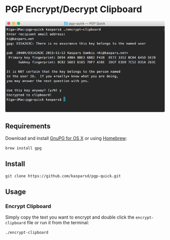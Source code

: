 # PGP Encrypt/Decrypt Clipboard

![Screenshot of the terminal output](screenshot.png)

## Requirements

Download and install [GnuPG for OS X](http://sourceforge.net/p/gpgosx/docu/Download/) or using [Homebrew](http://brew.sh/): 

	brew install gpg

## Install

	git clone https://github.com/kasparsd/pgp-quick.git

## Usage

### Encrypt Clipboard

Simply copy the text you want to encrypt and double click the `encrypt-clipboard` file or run it from the terminal:

	./encrypt-clipboard
